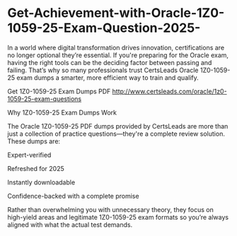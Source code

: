 # Get-Achievement-with-Oracle-1Z0-1059-25-Exam-Question-2025-
In a world where digital transformation drives innovation, certifications are no longer optional they’re essential. If you're preparing for the Oracle exam, having the right tools can be the deciding factor between passing and failing. That’s why so many professionals trust CertsLeads Oracle 1Z0-1059-25 exam dumps a smarter, more efficient way to train and qualify.

Get 1Z0-1059-25 Exam Dumps PDF http://www.certsleads.com/oracle/1z0-1059-25-exam-questions

Why 1Z0-1059-25 Exam Dumps Work

The Oracle 1Z0-1059-25 PDF dumps provided by CertsLeads are more than just a collection of practice questions—they're a complete review solution. These dumps are:

Expert-verified

Refreshed for 2025

Instantly downloadable

 Confidence-backed with a complete promise

Rather than overwhelming you with unnecessary theory, they focus on high-yield areas and legitimate 1Z0-1059-25 exam formats so you’re always aligned with what the actual test demands.

 
